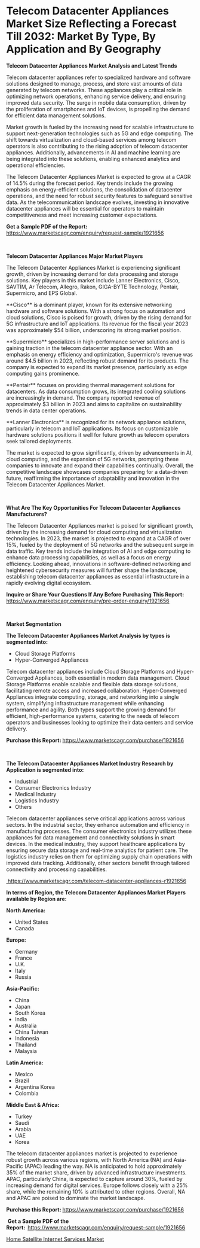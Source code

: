 <p><h1>Telecom Datacenter Appliances Market Size Reflecting a Forecast Till 2032: Market By Type, By Application and By Geography</h1></p><p><strong>Telecom Datacenter Appliances Market Analysis and Latest Trends</strong></p>
<p><p>Telecom datacenter appliances refer to specialized hardware and software solutions designed to manage, process, and store vast amounts of data generated by telecom networks. These appliances play a critical role in optimizing network operations, enhancing service delivery, and ensuring improved data security. The surge in mobile data consumption, driven by the proliferation of smartphones and IoT devices, is propelling the demand for efficient data management solutions.</p><p>Market growth is fueled by the increasing need for scalable infrastructure to support next-generation technologies such as 5G and edge computing. The shift towards virtualization and cloud-based services among telecom operators is also contributing to the rising adoption of telecom datacenter appliances. Additionally, advancements in AI and machine learning are being integrated into these solutions, enabling enhanced analytics and operational efficiencies.</p><p>The Telecom Datacenter Appliances Market is expected to grow at a CAGR of 14.5% during the forecast period. Key trends include the growing emphasis on energy-efficient solutions, the consolidation of datacenter operations, and the need for robust security features to safeguard sensitive data. As the telecommunication landscape evolves, investing in innovative datacenter appliances will be essential for operators to maintain competitiveness and meet increasing customer expectations.</p></p>
<p><strong>Get a Sample PDF of the Report:&nbsp;</strong> <a href="https://www.marketscagr.com/enquiry/request-sample/1921656?utm_campaign=2115&utm_medium=2&utm_source=Github&utm_content=ia&utm_term=15022025&utm_id=telecom-datacenter-appliances">https://www.marketscagr.com/enquiry/request-sample/1921656</a></p>
<p>&nbsp;</p>
<p><strong>Telecom Datacenter Appliances Major Market Players</strong></p>
<p><p>The Telecom Datacenter Appliances Market is experiencing significant growth, driven by increasing demand for data processing and storage solutions. Key players in this market include Lanner Electronics, Cisco, SAVTİM, Ar Telecom, Allegro, Rakon, GIGA-BYTE Technology, Pentair, Supermicro, and EPS Global.</p><p>**Cisco** is a dominant player, known for its extensive networking hardware and software solutions. With a strong focus on automation and cloud solutions, Cisco is poised for growth, driven by the rising demand for 5G infrastructure and IoT applications. Its revenue for the fiscal year 2023 was approximately $54 billion, underscoring its strong market position.</p><p>**Supermicro** specializes in high-performance server solutions and is gaining traction in the telecom datacenter appliance sector. With an emphasis on energy efficiency and optimization, Supermicro's revenue was around $4.5 billion in 2023, reflecting robust demand for its products. The company is expected to expand its market presence, particularly as edge computing gains prominence.</p><p>**Pentair** focuses on providing thermal management solutions for datacenters. As data consumption grows, its integrated cooling solutions are increasingly in demand. The company reported revenue of approximately $3 billion in 2023 and aims to capitalize on sustainability trends in data center operations.</p><p>**Lanner Electronics** is recognized for its network appliance solutions, particularly in telecom and IoT applications. Its focus on customizable hardware solutions positions it well for future growth as telecom operators seek tailored deployments.</p><p>The market is expected to grow significantly, driven by advancements in AI, cloud computing, and the expansion of 5G networks, prompting these companies to innovate and expand their capabilities continually. Overall, the competitive landscape showcases companies preparing for a data-driven future, reaffirming the importance of adaptability and innovation in the Telecom Datacenter Appliances Market.</p></p>
<p>&nbsp;</p>
<p><strong>What Are The Key Opportunities For Telecom Datacenter Appliances Manufacturers?</strong></p>
<p><p>The Telecom Datacenter Appliances market is poised for significant growth, driven by the increasing demand for cloud computing and virtualization technologies. In 2023, the market is projected to expand at a CAGR of over 15%, fueled by the deployment of 5G networks and the subsequent surge in data traffic. Key trends include the integration of AI and edge computing to enhance data processing capabilities, as well as a focus on energy efficiency. Looking ahead, innovations in software-defined networking and heightened cybersecurity measures will further shape the landscape, establishing telecom datacenter appliances as essential infrastructure in a rapidly evolving digital ecosystem.</p></p>
<p><strong>Inquire or Share Your Questions If Any Before Purchasing This Report:</strong> <a href="https://www.marketscagr.com/enquiry/pre-order-enquiry/1921656?utm_campaign=2115&utm_medium=2&utm_source=Github&utm_content=ia&utm_term=15022025&utm_id=telecom-datacenter-appliances">https://www.marketscagr.com/enquiry/pre-order-enquiry/1921656</a></p>
<p>&nbsp;</p>
<p><strong>Market Segmentation</strong></p>
<p><strong>The Telecom Datacenter Appliances Market Analysis by types is segmented into:</strong></p>
<p><ul><li>Cloud Storage Platforms</li><li>Hyper-Converged Appliances</li></ul></p>
<p><p>Telecom datacenter appliances include Cloud Storage Platforms and Hyper-Converged Appliances, both essential in modern data management. Cloud Storage Platforms enable scalable and flexible data storage solutions, facilitating remote access and increased collaboration. Hyper-Converged Appliances integrate computing, storage, and networking into a single system, simplifying infrastructure management while enhancing performance and agility. Both types support the growing demand for efficient, high-performance systems, catering to the needs of telecom operators and businesses looking to optimize their data centers and service delivery.</p></p>
<p><strong>Purchase this Report:&nbsp;</strong><a href="https://www.marketscagr.com/purchase/1921656?utm_campaign=2115&utm_medium=2&utm_source=Github&utm_content=ia&utm_term=15022025&utm_id=telecom-datacenter-appliances">https://www.marketscagr.com/purchase/1921656</a></p>
<p>&nbsp;</p>
<p><strong>The Telecom Datacenter Appliances Market Industry Research by Application is segmented into:</strong></p>
<p><ul><li>Industrial</li><li>Consumer Electronics Industry</li><li>Medical Industry</li><li>Logistics Industry</li><li>Others</li></ul></p>
<p><p>Telecom datacenter appliances serve critical applications across various sectors. In the industrial sector, they enhance automation and efficiency in manufacturing processes. The consumer electronics industry utilizes these appliances for data management and connectivity solutions in smart devices. In the medical industry, they support healthcare applications by ensuring secure data storage and real-time analytics for patient care. The logistics industry relies on them for optimizing supply chain operations with improved data tracking. Additionally, other sectors benefit through tailored connectivity and processing capabilities.</p></p>
<p><a href="https://www.marketscagr.com/telecom-datacenter-appliances-r1921656?utm_campaign=2115&utm_medium=2&utm_source=Github&utm_content=ia&utm_term=15022025&utm_id=telecom-datacenter-appliances">&nbsp;https://www.marketscagr.com/telecom-datacenter-appliances-r1921656</a></p>
<p><strong>In terms of Region, the Telecom Datacenter Appliances Market Players available by Region are:</strong></p>
<p>
    <p> <strong> North America: </strong>
        <ul>
            <li>United States</li>
            <li>Canada</li>
        </ul>
        </p> 
    <p> <strong> Europe: </strong>
        <ul>
            <li>Germany</li>
            <li>France</li>
            <li>U.K.</li>
            <li>Italy</li>
            <li>Russia</li>
        </ul>
        </p> 
    <p> <strong> Asia-Pacific: </strong>
        <ul>
            <li>China</li>
            <li>Japan</li>
            <li>South Korea</li>
            <li>India</li>
            <li>Australia</li>
            <li>China Taiwan</li>
            <li>Indonesia</li>
            <li>Thailand</li>
            <li>Malaysia</li>
        </ul>
        </p> 
    <p> <strong> Latin America: </strong>
        <ul>
            <li>Mexico</li>
            <li>Brazil</li>
            <li>Argentina Korea</li>
            <li>Colombia</li>
        </ul>
        </p> 
    <p> <strong> Middle East & Africa: </strong>
        <ul>
            <li>Turkey</li>
            <li>Saudi</li>
            <li>Arabia</li>
            <li>UAE</li>
            <li>Korea</li>
        </ul>
    </p>
    </p>
<p><p>The telecom datacenter appliances market is projected to experience robust growth across various regions, with North America (NA) and Asia-Pacific (APAC) leading the way. NA is anticipated to hold approximately 35% of the market share, driven by advanced infrastructure investments. APAC, particularly China, is expected to capture around 30%, fueled by increasing demand for digital services. Europe follows closely with a 25% share, while the remaining 10% is attributed to other regions. Overall, NA and APAC are poised to dominate the market landscape.</p></p>
<p><strong>Purchase this Report: </strong><a href="https://www.marketscagr.com/purchase/1921656?utm_campaign=2115&utm_medium=2&utm_source=Github&utm_content=ia&utm_term=15022025&utm_id=telecom-datacenter-appliances">https://www.marketscagr.com/purchase/1921656</a></p>
<p>&nbsp;<strong>Get a Sample PDF of the Report:&nbsp;&nbsp;</strong><a href="https://www.marketscagr.com/enquiry/request-sample/1921656?utm_campaign=2115&utm_medium=2&utm_source=Github&utm_content=ia&utm_term=15022025&utm_id=telecom-datacenter-appliances">https://www.marketscagr.com/enquiry/request-sample/1921656</a></p>
<p><strong></strong></p>
<p><p><a href="https://github.com/joannesouthgate/Market-Research-Report-List-5/blob/main/home-satellite-internet-services-market.md?utm_campaign=2115&utm_medium=2&utm_source=Github&utm_content=ia&utm_term=15022025&utm_id=telecom-datacenter-appliances">Home Satellite Internet Services Market</a></p></p>